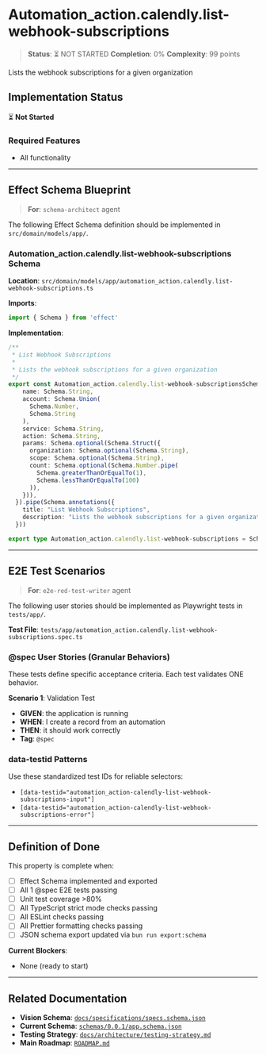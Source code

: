 # Automation_action.calendly.list-webhook-subscriptions

> **Status**: ⏳ NOT STARTED
> **Completion**: 0%
> **Complexity**: 99 points

Lists the webhook subscriptions for a given organization

## Implementation Status

⏳ **Not Started**

### Required Features

- All functionality

---

## Effect Schema Blueprint

> **For**: `schema-architect` agent

The following Effect Schema definition should be implemented in `src/domain/models/app/`.

### Automation_action.calendly.list-webhook-subscriptions Schema

**Location**: `src/domain/models/app/automation_action.calendly.list-webhook-subscriptions.ts`

**Imports**:

```typescript
import { Schema } from 'effect'
```

**Implementation**:

```typescript
/**
 * List Webhook Subscriptions
 *
 * Lists the webhook subscriptions for a given organization
 */
export const Automation_action.calendly.list-webhook-subscriptionsSchema = Schema.Struct({
    name: Schema.String,
    account: Schema.Union(
      Schema.Number,
      Schema.String
    ),
    service: Schema.String,
    action: Schema.String,
    params: Schema.optional(Schema.Struct({
      organization: Schema.optional(Schema.String),
      scope: Schema.optional(Schema.String),
      count: Schema.optional(Schema.Number.pipe(
        Schema.greaterThanOrEqualTo(1),
        Schema.lessThanOrEqualTo(100)
      )),
    })),
  }).pipe(Schema.annotations({
    title: "List Webhook Subscriptions",
    description: "Lists the webhook subscriptions for a given organization"
  }))

export type Automation_action.calendly.list-webhook-subscriptions = Schema.Schema.Type<typeof Automation_action.calendly.list-webhook-subscriptionsSchema>
```

---

## E2E Test Scenarios

> **For**: `e2e-red-test-writer` agent

The following user stories should be implemented as Playwright tests in `tests/app/`.

**Test File**: `tests/app/automation_action.calendly.list-webhook-subscriptions.spec.ts`

### @spec User Stories (Granular Behaviors)

These tests define specific acceptance criteria. Each test validates ONE behavior.

**Scenario 1**: Validation Test

- **GIVEN**: the application is running
- **WHEN**: I create a record from an automation
- **THEN**: it should work correctly
- **Tag**: `@spec`

### data-testid Patterns

Use these standardized test IDs for reliable selectors:

- `[data-testid="automation_action-calendly-list-webhook-subscriptions-input"]`
- `[data-testid="automation_action-calendly-list-webhook-subscriptions-error"]`

---

## Definition of Done

This property is complete when:

- [ ] Effect Schema implemented and exported
- [ ] All 1 @spec E2E tests passing
- [ ] Unit test coverage >80%
- [ ] All TypeScript strict mode checks passing
- [ ] All ESLint checks passing
- [ ] All Prettier formatting checks passing
- [ ] JSON schema export updated via `bun run export:schema`

**Current Blockers**:

- None (ready to start)

---

## Related Documentation

- **Vision Schema**: [`docs/specifications/specs.schema.json`](../specs.schema.json)
- **Current Schema**: [`schemas/0.0.1/app.schema.json`](../../schemas/0.0.1/app.schema.json)
- **Testing Strategy**: [`docs/architecture/testing-strategy.md`](../../architecture/testing-strategy.md)
- **Main Roadmap**: [`ROADMAP.md`](../../../ROADMAP.md)
